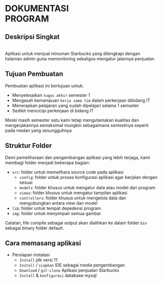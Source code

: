 # DOKUMENTASI <br/> PROGRAM

## Deskripsi Singkat
<br/>Aplikasi untuk menjual minuman Starbucks yang dilengkapi dengan halaman admin guna memonitoring sekaligus mengatur jalannya penjualan


## Tujuan Pembuatan
Pembuatan aplikasi ini bertujuan untuk:
* Menyelesaikan `tugas akhir` semester 1
* Mengasah kemampuan `kerja sama tim` dalam perkerjaan dibidang IT
* Menerapkan pelajaran yang sudah dipelajari selama 1 semseter
* Sedikit mencicipi perkerjaan di bidang IT

Meski masih semester satu kami tetap mengutamakan kualitas dan mengerjakannya semaksimal mungkin sebagaimana semestinya seperti pada medan yang sesungguhnya

## Struktur Folder

Demi pemeliharaan dan pengembangan aplikasi yang lebih terjaga, kami membagi folder menjadi beberapa bagian:

* `src`: folder untuk memelihara source code pada aplikasi
  - `config`: folder untuk proses konfigurasi aplikasi agar berjalan dengan sesuai
  - `models`: folder khusus untuk mengatur data atau model dari program
  - `views`: folder khusus untuk mengatur tampilan aplikasi
  - `controllers`: folder khusus untuk mengelola data dan mengubungkan antara view dan model
* `lib`: folder untuk tempat depedensi program
* `img`: folder untuk menyimpan semua gambar

Catatan, file compile sebagai output akan dialihkan ke dalam folder `bin` sebagai binary folder default.

## Cara memasang aplikasi

* Persiapan instalasi
  - `Install` jdk versi 11
  - `Install` / `siapkan` IDE sebagai media pengembangan
  - `Download` / `git-clone` Aplikasi penjualan Starbucks
  - `Install` & `konfigurasi` database mysql
